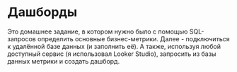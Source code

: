 # Дашборды
Это домашнее задание, в котором нужно было с помощью SQL-запросов определить основные бизнес-метрики.
Далее - подключиться к удалённой базе данных (и заполнить её). А также, используя любой доступный сервис (я использовал Looker Studio), 
запросить из базы данных метрики и создать дашборд.
